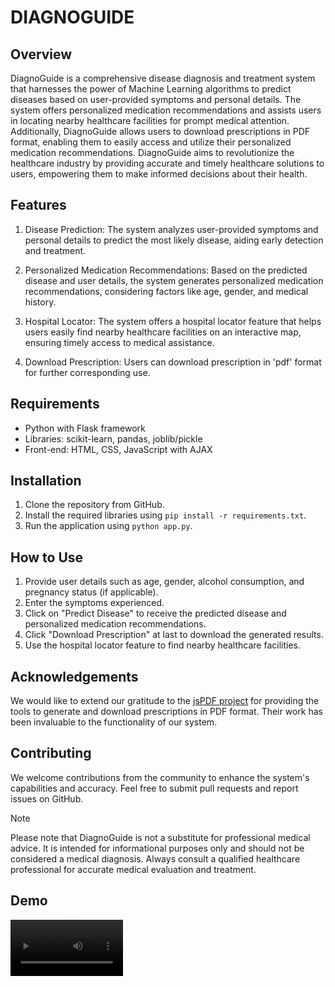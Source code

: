 # DIAGNOGUIDE

## Overview

DiagnoGuide is a comprehensive disease diagnosis and treatment system that harnesses the power of Machine Learning algorithms to predict diseases based on user-provided symptoms and personal details. The system offers personalized medication recommendations and assists users in locating nearby healthcare facilities for prompt medical attention. Additionally, DiagnoGuide allows users to download prescriptions in PDF format, enabling them to easily access and utilize their personalized medication recommendations. DiagnoGuide aims to revolutionize the healthcare industry by providing accurate and timely healthcare solutions to users, empowering them to make informed decisions about their health.



## Features

1. Disease Prediction: The system analyzes user-provided symptoms and personal details to predict the most likely disease, aiding early detection and treatment.

2. Personalized Medication Recommendations: Based on the predicted disease and user details, the system generates personalized medication recommendations, considering factors like age, gender, and medical history.

3. Hospital Locator: The system offers a hospital locator feature that helps users easily find nearby healthcare facilities on an interactive map, ensuring timely access to medical assistance.

4. Download Prescription: Users can download prescription in 'pdf' format for further corresponding use.

## Requirements

- Python with Flask framework
- Libraries: scikit-learn, pandas, joblib/pickle
- Front-end: HTML, CSS, JavaScript with AJAX

## Installation

1. Clone the repository from GitHub.
2. Install the required libraries using `pip install -r requirements.txt`.
3. Run the application using `python app.py`.

## How to Use

1. Provide user details such as age, gender, alcohol consumption, and pregnancy status (if applicable).
2. Enter the symptoms experienced.
3. Click on "Predict Disease" to receive the predicted disease and personalized medication recommendations.
4. Click "Download Prescription" at last to download the generated results.
5. Use the hospital locator feature to find nearby healthcare facilities.

## Acknowledgements

We would like to extend our gratitude to the [jsPDF project](https://github.com/parallax/jsPDF) for providing the tools to generate and download prescriptions in PDF format. Their work has been invaluable to the functionality of our system.


## Contributing

We welcome contributions from the community to enhance the system's capabilities and accuracy. Feel free to submit pull requests and report issues on GitHub.

> [!NOTE]
> Please note that DiagnoGuide is not a substitute for professional medical advice. It is intended for informational purposes only and should not be considered a medical diagnosis. Always consult a qualified healthcare professional for accurate medical evaluation and treatment.

## Demo
<video src='https://github.com/Anil951/diagno-guide/assets/115132631/425667db-1611-4985-9ba6-4dae48f2313e' width=180/>












